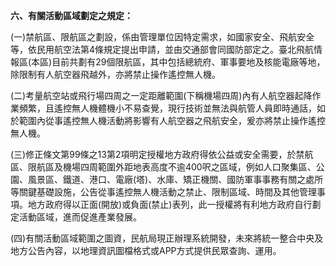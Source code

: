 **六、有關活動區域劃定之規定：**

\(一\)禁航區、限航區之劃設，係由管理單位因特定需求，如國家安全、飛航安全等，依民用航空法第4條規定提出申請，並由交通部會同國防部定之。臺北飛航情報區\(本區\)目前共劃有29個限航區，其中包括總統府、軍事要地及核能電廠等地，除限制有人航空器飛越外，亦將禁止操作遙控無人機。

\(二\)考量航空站或飛行場四周之一定距離範圍\(下稱機場四周\)內有人航空器起降作業頻繁，且遙控無人機體機小不易查覺，現行技術並無法與航管人員即時通話，如於範圍內從事遙控無人機活動將影響有人航空器之飛航安全，爰亦將禁止操作遙控無人機。

\(三\)修正條文第99條之13第2項明定授權地方政府得依公益或安全需要，於禁航區、限航區及機場四周範圍外距地表高度不逾400呎之區域，例如人口聚集區、公園、風景區、鐵道、港口、電廠\(塔\)、水庫、矯正機關、國防軍事事務有關之處所等關鍵基礎設施，公告從事遙控無人機活動之禁止、限制區域、時間及其他管理事項。地方政府得以正面\(開放\)或負面\(禁止\)表列，此一授權將有利地方政府自行劃定活動區域，進而促進產業發展。

\(四\)有關活動區域範圍之圖資，民航局現正辦理系統開發，未來將統一整合中央及地方公告內容，以地理資訊圖檔格式或APP方式提供民眾查詢、運用。

